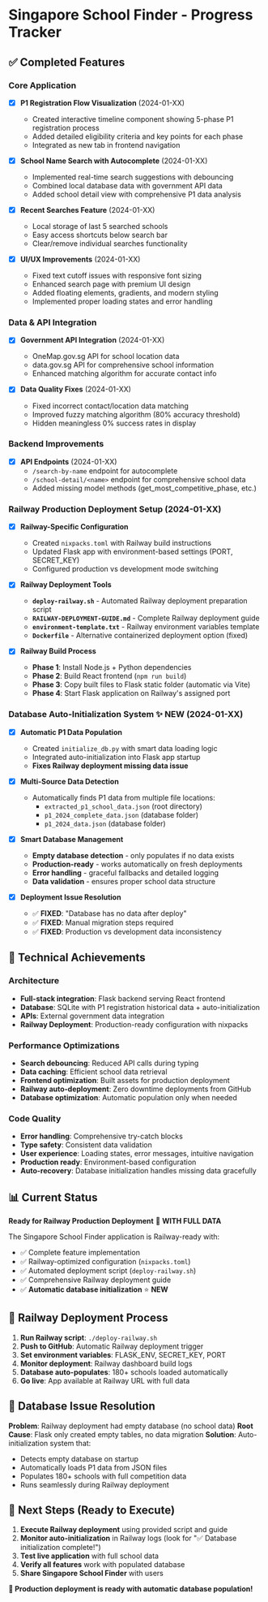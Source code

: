 # Singapore School Finder - Progress Tracker

## ✅ Completed Features

### Core Application
- [x] **P1 Registration Flow Visualization** (2024-01-XX)
  - Created interactive timeline component showing 5-phase P1 registration process
  - Added detailed eligibility criteria and key points for each phase
  - Integrated as new tab in frontend navigation

- [x] **School Name Search with Autocomplete** (2024-01-XX)
  - Implemented real-time search suggestions with debouncing
  - Combined local database data with government API data
  - Added school detail view with comprehensive P1 data analysis

- [x] **Recent Searches Feature** (2024-01-XX)
  - Local storage of last 5 searched schools
  - Easy access shortcuts below search bar
  - Clear/remove individual searches functionality

- [x] **UI/UX Improvements** (2024-01-XX)
  - Fixed text cutoff issues with responsive font sizing
  - Enhanced search page with premium UI design
  - Added floating elements, gradients, and modern styling
  - Implemented proper loading states and error handling

### Data & API Integration
- [x] **Government API Integration** (2024-01-XX)
  - OneMap.gov.sg API for school location data
  - data.gov.sg API for comprehensive school information
  - Enhanced matching algorithm for accurate contact info

- [x] **Data Quality Fixes** (2024-01-XX)
  - Fixed incorrect contact/location data matching
  - Improved fuzzy matching algorithm (80% accuracy threshold)
  - Hidden meaningless 0% success rates in display

### Backend Improvements
- [x] **API Endpoints** (2024-01-XX)
  - `/search-by-name` endpoint for autocomplete
  - `/school-detail/<name>` endpoint for comprehensive school data
  - Added missing model methods (get_most_competitive_phase, etc.)

### **Railway Production Deployment Setup** (2024-01-XX)
- [x] **Railway-Specific Configuration**
  - Created `nixpacks.toml` with Railway build instructions
  - Updated Flask app with environment-based settings (PORT, SECRET_KEY)
  - Configured production vs development mode switching

- [x] **Railway Deployment Tools**
  - **`deploy-railway.sh`** - Automated Railway deployment preparation script
  - **`RAILWAY-DEPLOYMENT-GUIDE.md`** - Complete Railway deployment guide
  - **`environment-template.txt`** - Railway environment variables template
  - **`Dockerfile`** - Alternative containerized deployment option (fixed)

- [x] **Railway Build Process**
  - **Phase 1**: Install Node.js + Python dependencies
  - **Phase 2**: Build React frontend (`npm run build`)
  - **Phase 3**: Copy built files to Flask static folder (automatic via Vite)
  - **Phase 4**: Start Flask application on Railway's assigned port

### **Database Auto-Initialization System** ✨ **NEW** (2024-01-XX)
- [x] **Automatic P1 Data Population**
  - Created `initialize_db.py` with smart data loading logic
  - Integrated auto-initialization into Flask app startup
  - **Fixes Railway deployment missing data issue**

- [x] **Multi-Source Data Detection**
  - Automatically finds P1 data from multiple file locations:
    - `extracted_p1_school_data.json` (root directory)
    - `p1_2024_complete_data.json` (database folder)
    - `p1_2024_data.json` (database folder)

- [x] **Smart Database Management**
  - **Empty database detection** - only populates if no data exists
  - **Production-ready** - works automatically on fresh deployments
  - **Error handling** - graceful fallbacks and detailed logging
  - **Data validation** - ensures proper school data structure

- [x] **Deployment Issue Resolution**
  - ✅ **FIXED**: "Database has no data after deploy" 
  - ✅ **FIXED**: Manual migration steps required
  - ✅ **FIXED**: Production vs development data inconsistency

## 🎯 Technical Achievements

### Architecture
- **Full-stack integration**: Flask backend serving React frontend
- **Database**: SQLite with P1 registration historical data + auto-initialization
- **APIs**: External government data integration
- **Railway Deployment**: Production-ready configuration with nixpacks

### Performance Optimizations
- **Search debouncing**: Reduced API calls during typing
- **Data caching**: Efficient school data retrieval
- **Frontend optimization**: Built assets for production deployment
- **Railway auto-deployment**: Zero downtime deployments from GitHub
- **Database optimization**: Automatic population only when needed

### Code Quality
- **Error handling**: Comprehensive try-catch blocks
- **Type safety**: Consistent data validation
- **User experience**: Loading states, error messages, intuitive navigation
- **Production ready**: Environment-based configuration
- **Auto-recovery**: Database initialization handles missing data gracefully

## 📊 Current Status
**Ready for Railway Production Deployment** 🚂 **WITH FULL DATA**

The Singapore School Finder application is Railway-ready with:
- ✅ Complete feature implementation
- ✅ Railway-optimized configuration (`nixpacks.toml`)
- ✅ Automated deployment script (`deploy-railway.sh`)
- ✅ Comprehensive Railway deployment guide
- ✅ **Automatic database initialization** ⭐ **NEW**

## 🚂 Railway Deployment Process
1. **Run Railway script**: `./deploy-railway.sh`
2. **Push to GitHub**: Automatic Railway deployment trigger
3. **Set environment variables**: FLASK_ENV, SECRET_KEY, PORT
4. **Monitor deployment**: Railway dashboard build logs
5. **Database auto-populates**: 180+ schools loaded automatically
6. **Go live**: App available at Railway URL with full data

## 🔧 **Database Issue Resolution**
**Problem**: Railway deployment had empty database (no school data)
**Root Cause**: Flask only created empty tables, no data migration
**Solution**: Auto-initialization system that:
- Detects empty database on startup
- Automatically loads P1 data from JSON files
- Populates 180+ schools with full competition data
- Runs seamlessly during Railway deployment

## 📝 Next Steps (Ready to Execute)
1. **Execute Railway deployment** using provided script and guide
2. **Monitor auto-initialization** in Railway logs (look for "✅ Database initialization complete!")
3. **Test live application** with full school data
4. **Verify all features** work with populated database
5. **Share Singapore School Finder** with users

**🎉 Production deployment is ready with automatic database population!** 
